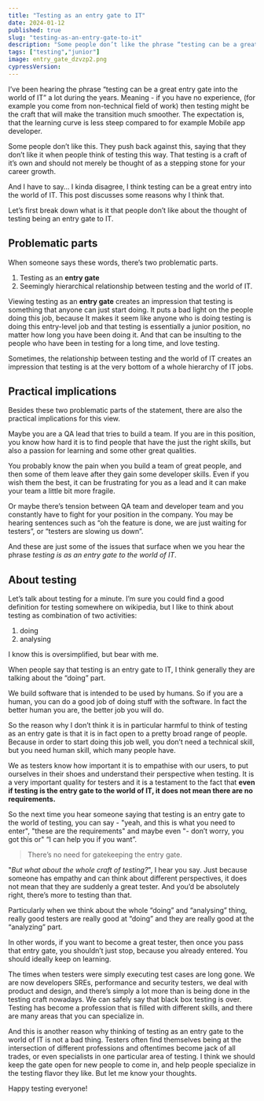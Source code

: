```yaml
---
title: "Testing as an entry gate to IT"
date: 2024-01-12
published: true
slug: "testing-as-an-entry-gate-to-it"
description: "Some people don’t like the phrase “testing can be a great entry gate into the world of IT”. I kinda disagree, I think testing can be a great entry into the world of IT. This post discusses some reasons why I think that."
tags: ["testing","junior"]
image: entry_gate_dzvzp2.png
cypressVersion:
---
```

I’ve been hearing the phrase “testing can be a great entry gate into the world of IT” a lot during the years. Meaning - if you have no experience, (for example you come from non-technical field of work) then testing might be the craft that will make the transition much smoother. The expectation is, that the learning curve is less steep compared to for example Mobile app developer.

Some people don’t like this. They push back against this, saying that they don’t like it when people think of testing this way. That testing is a craft of it’s own and should not merely be thought of as a stepping stone for your career growth.

And I have to say… I kinda disagree, I think testing can be a great entry into the world of IT. This post discusses some reasons why I think that.

Let’s first break down what is it that people don’t like about the thought of testing being an entry gate to IT.

## Problematic parts
When someone says these words, there’s two problematic parts. 
1. Testing as an **entry gate** 
2. Seemingly hierarchical relationship between testing and the world of IT.

Viewing testing as an **entry gate** creates an impression that testing is something that anyone can just start doing. It puts a bad light on the people doing this job, because It makes it seem like anyone who is doing testing is doing this entry-level job and that testing is essentially a junior position, no matter how long you have been doing it. And that can be insulting to the people who have been in testing for a long time, and love testing.

Sometimes, the relationship between testing and the world of IT creates an impression that testing is at the very bottom of a whole hierarchy of IT jobs.

## Practical implications
Besides these two problematic parts of the statement, there are also the practical implications for this view. 

Maybe you are a QA lead that tries to build a team. If you are in this position, you know how hard it is to find people that have the just the right skills, but also a passion for learning and some other great qualities. 

You probably know the pain when you build a team of great people, and then some of them leave after they gain some developer skills. Even if you wish them the best, it can be frustrating for you as a lead and it can make your team a little bit more fragile.

Or maybe there’s tension between QA team and developer team and you constantly have to fight for your position in the company. You may be hearing sentences such as “oh the feature is done, we are just waiting for testers”, or “testers are slowing us down”.

And these are just some of the issues that surface when we you hear the phrase *testing is as an entry gate to the world of IT*.

## About testing

Let’s talk about testing for a minute. I’m sure you could find a good definition for testing somewhere on wikipedia, but I like to think about testing as combination of two activities:

1. doing
2. analysing

I know this is oversimplified, but bear with me.

When people say that testing is an entry gate to IT, I think generally they are talking about the “doing” part. 

We build software that is intended to be used by humans. So if you are a human, you can do a good job of doing stuff with the software. In fact the better human you are, the better job you will do.

So the reason why I don’t think it is in particular harmful to think of testing as an entry gate is that it is in fact open to a pretty broad range of people. Because in order to start doing this job well, you don’t need a technical skill, but you need human skill, which many people have.

We as testers know how important it is to empathise with our users, to put ourselves in their shoes and understand their perspective when testing. It is a very important quality for testers and it is a testament to the fact that **even if testing is the entry gate to the world of IT, it does not mean there are no requirements.**

So the next time you hear someone saying that testing is an entry gate to the world of testing, you can say - "yeah, and this is what you need to enter", "these are the requirements" and maybe even "- don’t worry, you got this or" “I can help you if you want”. 

>There’s no need for gatekeeping the entry gate.

"*But what about the whole craft of testing?*", I hear you say. Just because someone has empathy and can think about different perspectives, it does not mean that they are suddenly a great tester. And you’d be absolutely right, there’s more to testing than that.

Particularly when we think about the whole “doing” and “analysing” thing, really good testers are really good at “doing” and they are really good at the “analyzing” part.

In other words, if you want to become a great tester, then once you pass that entry gate, you shouldn’t just stop, because you already entered. You should ideally keep on learning.

The times when testers were simply executing test cases are long gone. We are now developers SREs, performance and security testers, we deal with product and design, and there’s simply a lot more than is being done in the testing craft nowadays. We can safely say that black box testing is over. Testing has become a profession that is filled with different skills, and there are many areas that you can specialize in.

And this is another reason why thinking of testing as an entry gate to the world of IT is not a bad thing. Testers often find themselves being at the intersection of different professions and oftentimes become jack of all trades, or even specialists in one particular area of testing. I think we should keep the gate open for new people to come in, and help people specialize in the testing flavor they like. But let me know your thoughts.

Happy testing everyone!
